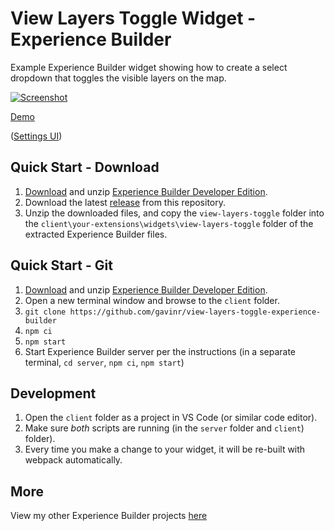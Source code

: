 # View Layers Toggle Widget - Experience Builder

Example Experience Builder widget showing how to create a select dropdown that toggles the visible layers on the map.

[![Screenshot](https://github.com/gavinr/view-layers-toggle-experience-builder/raw/master/view-layers-toggle.gif)](https://gavinr.github.io/view-layers-toggle-experience-builder/)

[Demo](https://gavinr.github.io/view-layers-toggle-experience-builder/)

([Settings UI](https://github.com/gavinr/view-layers-toggle-experience-builder/blob/master/settings-ui-screenshot.png))

## Quick Start - Download

1. [Download](https://developers.arcgis.com/downloads/apis-and-sdks?product=arcgis-experience-builder) and unzip [Experience Builder Developer Edition](https://developers.arcgis.com/experience-builder/).
2. Download the latest [release](https://github.com/gavinr/view-layers-toggle-experience-builder/releases) from this repository.
3. Unzip the downloaded files, and copy the `view-layers-toggle` folder into the `client\your-extensions\widgets\view-layers-toggle` folder of the extracted Experience Builder files.

## Quick Start - Git

1. [Download](https://developers.arcgis.com/downloads/apis-and-sdks?product=arcgis-experience-builder) and unzip [Experience Builder Developer Edition](https://developers.arcgis.com/experience-builder/).
2. Open a new terminal window and browse to the `client` folder.
3. `git clone https://github.com/gavinr/view-layers-toggle-experience-builder`
4. `npm ci`
5. `npm start`
6. Start Experience Builder server per the instructions (in a separate terminal, `cd server`, `npm ci`, `npm start`)

## Development

1. Open the `client` folder as a project in VS Code (or similar code editor).
1. Make sure *both* scripts are running (in the `server` folder and `client`) folder).
1. Every time you make a change to your widget, it will be re-built with webpack automatically.

## More

View my other Experience Builder projects [here](https://github.com/gavinr?tab=repositories&q=experience-builder)
